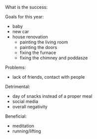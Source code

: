 What is the success:


Goals for this year:
- baby
- new car 
- house renovation
    - painting the living room
    - painting the doors
    - fixing the furnace
    - fixing the chimney and poddasze

Problems:
- lack of friends, contact with people

Detrimental:
- day of snacks instead of a proper meal
- social media
- overall negativity

Beneficial:
- meditation
- running/lifting